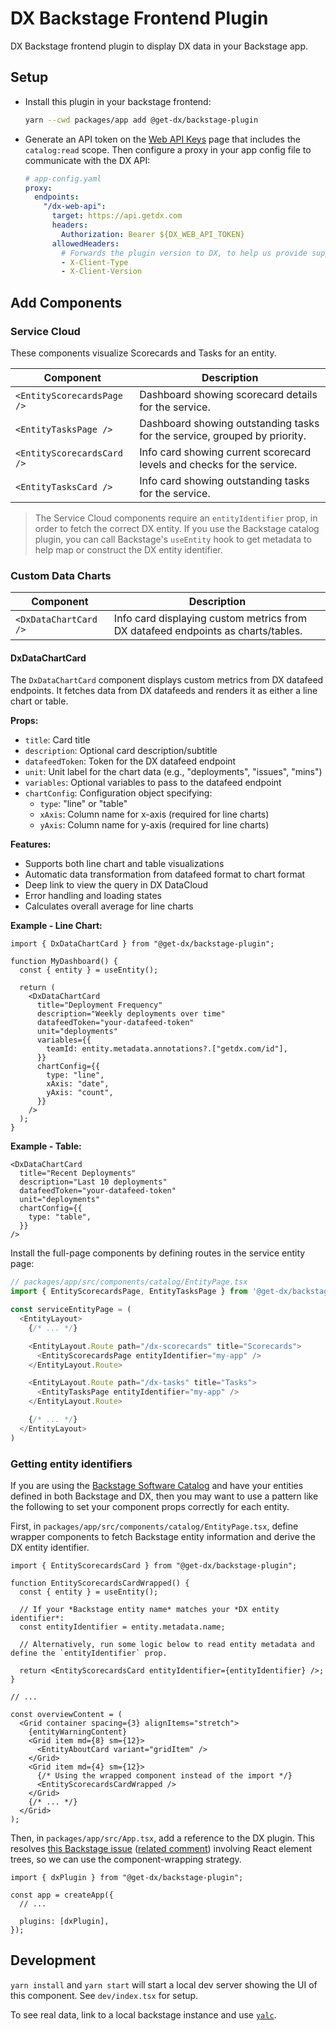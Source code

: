 # DX Backstage Frontend Plugin

DX Backstage frontend plugin to display DX data in your Backstage app.

## Setup

- Install this plugin in your backstage frontend:

  ```bash
  yarn --cwd packages/app add @get-dx/backstage-plugin
  ```

- Generate an API token on the [Web API Keys](https://app.getdx.com/admin/webapi) page that includes the `catalog:read` scope. Then configure a proxy in your app config file to communicate with the DX API:

  ```yaml
  # app-config.yaml
  proxy:
    endpoints:
      "/dx-web-api":
        target: https://api.getdx.com
        headers:
          Authorization: Bearer ${DX_WEB_API_TOKEN}
        allowedHeaders:
          # Forwards the plugin version to DX, to help us provide support and maintain API compatibility
          - X-Client-Type
          - X-Client-Version
  ```

## Add Components

### Service Cloud

These components visualize Scorecards and Tasks for an entity.

| Component                  | Description                                                               |
| -------------------------- | ------------------------------------------------------------------------- |
| `<EntityScorecardsPage />` | Dashboard showing scorecard details for the service.                      |
| `<EntityTasksPage />`      | Dashboard showing outstanding tasks for the service, grouped by priority. |
| `<EntityScorecardsCard />` | Info card showing current scorecard levels and checks for the service.    |
| `<EntityTasksCard />`      | Info card showing outstanding tasks for the service.                      |

> The Service Cloud components require an `entityIdentifier` prop, in order to fetch the correct DX entity. If you use the Backstage catalog plugin, you can call Backstage's `useEntity` hook to get metadata to help map or construct the DX entity identifier.

### Custom Data Charts

| Component             | Description                                                                      |
| --------------------- | -------------------------------------------------------------------------------- |
| `<DxDataChartCard />` | Info card displaying custom metrics from DX datafeed endpoints as charts/tables. |

#### DxDataChartCard

The `DxDataChartCard` component displays custom metrics from DX datafeed endpoints. It fetches data from DX datafeeds and renders it as either a line chart or table.

**Props:**

- `title`: Card title
- `description`: Optional card description/subtitle
- `datafeedToken`: Token for the DX datafeed endpoint
- `unit`: Unit label for the chart data (e.g., "deployments", "issues", "mins")
- `variables`: Optional variables to pass to the datafeed endpoint
- `chartConfig`: Configuration object specifying:
  - `type`: "line" or "table"
  - `xAxis`: Column name for x-axis (required for line charts)
  - `yAxis`: Column name for y-axis (required for line charts)

**Features:**

- Supports both line chart and table visualizations
- Automatic data transformation from datafeed format to chart format
- Deep link to view the query in DX DataCloud
- Error handling and loading states
- Calculates overall average for line charts

**Example - Line Chart:**

```tsx
import { DxDataChartCard } from "@get-dx/backstage-plugin";

function MyDashboard() {
  const { entity } = useEntity();

  return (
    <DxDataChartCard
      title="Deployment Frequency"
      description="Weekly deployments over time"
      datafeedToken="your-datafeed-token"
      unit="deployments"
      variables={{
        teamId: entity.metadata.annotations?.["getdx.com/id"],
      }}
      chartConfig={{
        type: "line",
        xAxis: "date",
        yAxis: "count",
      }}
    />
  );
}
```

**Example - Table:**

```tsx
<DxDataChartCard
  title="Recent Deployments"
  description="Last 10 deployments"
  datafeedToken="your-datafeed-token"
  unit="deployments"
  chartConfig={{
    type: "table",
  }}
/>
```

Install the full-page components by defining routes in the service entity page:

```ts
// packages/app/src/components/catalog/EntityPage.tsx
import { EntityScorecardsPage, EntityTasksPage } from '@get-dx/backstage-plugin';

const serviceEntityPage = (
  <EntityLayout>
    {/* ... */}

    <EntityLayout.Route path="/dx-scorecards" title="Scorecards">
      <EntityScorecardsPage entityIdentifier="my-app" />
    </EntityLayout.Route>

    <EntityLayout.Route path="/dx-tasks" title="Tasks">
      <EntityTasksPage entityIdentifier="my-app" />
    </EntityLayout.Route>

    {/* ... */}
  </EntityLayout>
)
```

### Getting entity identifiers

If you are using the [Backstage Software Catalog](https://backstage.io/docs/features/software-catalog/) and have your entities defined in both Backstage and DX, then you may want to use a pattern like the following to set your component props correctly for each entity.

First, in `packages/app/src/components/catalog/EntityPage.tsx`, define wrapper components to fetch Backstage entity information and derive the DX entity identifier.

```tsx
import { EntityScorecardsCard } from "@get-dx/backstage-plugin";

function EntityScorecardsCardWrapped() {
  const { entity } = useEntity();

  // If your *Backstage entity name* matches your *DX entity identifier*:
  const entityIdentifier = entity.metadata.name;

  // Alternatively, run some logic below to read entity metadata and define the `entityIdentifier` prop.

  return <EntityScorecardsCard entityIdentifier={entityIdentifier} />;
}

// ...

const overviewContent = (
  <Grid container spacing={3} alignItems="stretch">
    {entityWarningContent}
    <Grid item md={8} sm={12}>
      <EntityAboutCard variant="gridItem" />
    </Grid>
    <Grid item md={4} sm={12}>
      {/* Using the wrapped component instead of the import */}
      <EntityScorecardsCardWrapped />
    </Grid>
    {/* ... */}
  </Grid>
);
```

Then, in `packages/app/src/App.tsx`, add a reference to the DX plugin. This resolves [this Backstage issue](https://backstage.io/docs/plugins/composability/#using-extensions-in-an-app) ([related comment](https://github.com/backstage/backstage/issues/28857#issuecomment-2662643085)) involving React element trees, so we can use the component-wrapping strategy.

```tsx
import { dxPlugin } from "@get-dx/backstage-plugin";

const app = createApp({
  // ...

  plugins: [dxPlugin],
});
```

## Development

`yarn install` and `yarn start` will start a local dev server showing the UI of this component. See `dev/index.tsx` for setup.

To see real data, link to a local backstage instance and use [`yalc`](https://github.com/wclr/yalc).
